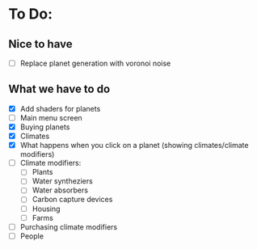To Do:
======
## Nice to have
- [ ] Replace planet generation with voronoi noise
## What we have to do
- [x] Add shaders for planets
- [ ] Main menu screen
- [x] Buying planets
- [x] Climates
- [x] What happens when you click on a planet (showing climates/climate modifiers)
- [ ] Climate modifiers:
	- [ ] Plants
	- [ ] Water syntheziers
	- [ ] Water absorbers
	- [ ] Carbon capture devices
	- [ ] Housing
	- [ ] Farms
- [ ] Purchasing climate modifiers
- [ ] People
